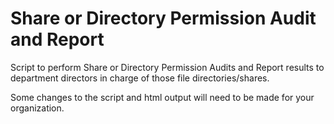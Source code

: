 # Share or Directory Permission Audit and Report
Script to perform Share or Directory Permission Audits and Report results to department directors in charge of those file directories/shares.

Some changes to the script and html output will need to be made for your organization.
